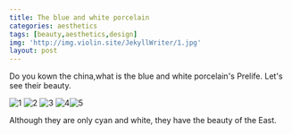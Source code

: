 ```yaml
---
title: The blue and white porcelain
categories: aesthetics
tags: [beauty,aesthetics,design]
img: 'http://img.violin.site/JekyllWriter/1.jpg'
layout: post
---
```

Do you kown the china,what is the blue and white porcelain's Prelife.
Let's see their beauty.

![1](http://img.violin.site/JekyllWriter/1.jpg)
![2](http://img.violin.site/JekyllWriter/2.jpg)
![3](http://img.violin.site/JekyllWriter/3.jpg)
![4](http://img.violin.site/JekyllWriter/4.jpg)![5](http://img.violin.site/JekyllWriter/5.jpg)

Although they are only cyan and white, they have the beauty of the East.
